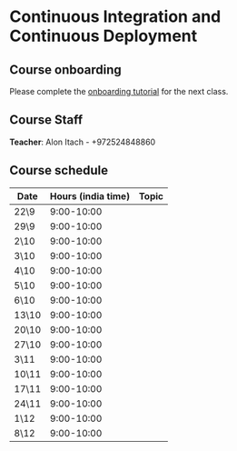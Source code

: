 # Continuous Integration and Continuous Deployment

## Course onboarding

Please complete the [onboarding tutorial](tutorials/onboarding.md) for the next class.

## Course Staff

**Teacher**: Alon Itach - +972524848860

## Course schedule

| Date | Hours (india time) | Topic  |
| ---- |--------------------| --- | 
| 22\9 | 	9:00-10:00       |  | 
| 29\9 | 	9:00-10:00       |  | 
| 2\10 | 	9:00-10:00       |	  | 
| 3\10 | 	9:00-10:00       |  | 
| 4\10 | 	9:00-10:00       |  | 
| 5\10 | 	9:00-10:00       |  | 
| 6\10 | 	9:00-10:00       |  | 
| 13\10 | 	9:00-10:00       |  | 
| 20\10 | 	9:00-10:00       |  | 
| 27\10 | 	9:00-10:00       |  | 
| 3\11 | 	9:00-10:00       |  | 
| 10\11 | 	9:00-10:00       |  | 
| 17\11 | 	9:00-10:00       |  | 
| 24\11 | 	9:00-10:00       |  | 
| 1\12 | 	9:00-10:00       |  | 
| 8\12 | 	9:00-10:00       |  | 